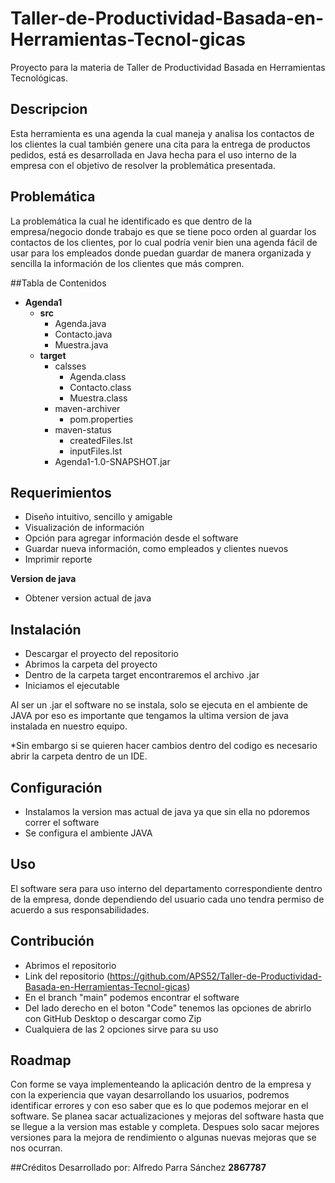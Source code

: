 # Taller-de-Productividad-Basada-en-Herramientas-Tecnol-gicas
Proyecto para la materia de Taller de Productividad Basada en Herramientas Tecnológicas. 

## Descripcion
Esta herramienta es una agenda la cual maneja y analisa los contactos de los clientes la cual también genere una cita para la entrega de productos pedidos, está es desarrollada en Java hecha para el uso interno de la empresa con el objetivo de resolver la problemática presentada.

## Problemática
La problemática la cual he identificado es que dentro de la empresa/negocio donde trabajo es que se tiene poco orden al guardar los contactos de los clientes, por lo cual podría venir bien una agenda fácil de usar para los empleados donde puedan guardar de manera organizada y sencilla la información de los clientes que más compren.

##Tabla de Contenidos

  - **Agenda1**
    - **src**
      - Agenda.java
      - Contacto.java
      - Muestra.java
    - **target**
      - calsses
        - Agenda.class
        - Contacto.class
        - Muestra.class
      - maven-archiver
        - pom.properties
      - maven-status
        - createdFiles.lst
        - inputFiles.lst
      - Agenda1-1.0-SNAPSHOT.jar
      
## Requerimientos 

- Diseño intuitivo, sencillo y amigable
- Visualización de información
- Opción para agregar información desde el software
- Guardar nueva información, como empleados y clientes nuevos
- Imprimir reporte

**Version de java**
- Obtener version actual de java

## Instalación
  - Descargar el proyecto del repositorio
  - Abrimos la carpeta del proyecto
  - Dentro de la carpeta target encontraremos el archivo .jar
  - Iniciamos el ejecutable

Al ser un .jar el software no se instala, solo se ejecuta en el ambiente de JAVA por eso es importante que tengamos la ultima version de java instalada en nuestro equipo.

*Sin embargo si se quieren hacer cambios dentro del codigo es necesario abrir la carpeta dentro de un IDE.

## Configuración
- Instalamos la version mas actual de java ya que sin ella no pdoremos correr el software
- Se configura el ambiente JAVA


## Uso
El software sera para uso interno del departamento correspondiente dentro de la empresa, donde dependiendo del usuario cada uno tendra permiso de acuerdo a sus responsabilidades.

## Contribución
   - Abrimos el repositorio 
   - Link del repositorio (https://github.com/APS52/Taller-de-Productividad-Basada-en-Herramientas-Tecnol-gicas)
   - En el branch "main" podemos encontrar el software
   - Del lado derecho en el boton "Code" tenemos las opciones de abrirlo con GitHub Desktop o descargar como Zip
   - Cualquiera de las 2 opciones sirve para su uso

## Roadmap
Con forme se vaya implementeando la aplicación dentro de la empresa y con la experiencia que vayan desarrollando los usuarios, podremos identificar errores y con eso saber que es lo que podemos mejorar en el software.
Se planea sacar actualizaciones y mejoras del software hasta que se llegue a la version mas estable y completa. Despues solo sacar mejores versiones para la mejora de rendimiento o algunas nuevas mejoras que se nos ocurran.

##Créditos
Desarrollado por:
Alfredo Parra Sánchez **2867787**

